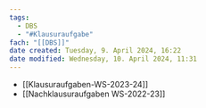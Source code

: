 ```yaml
---
tags:
  - DBS
  - "#Klausuraufgabe"
fach: "[[DBS]]"
date created: Tuesday, 9. April 2024, 16:22
date modified: Wednesday, 10. April 2024, 11:31
---
```


- [[Klausuraufgaben-WS-2023-24]]
- [[Nachklausuraufgaben WS-2022-23]]

